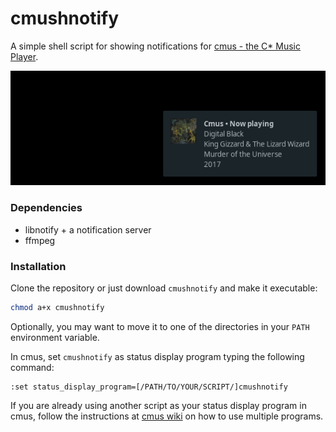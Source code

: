 # cmushnotify

A simple shell script for showing notifications for [cmus - the C* Music Player](https://cmus.github.io/).

![Notification sent by cmushnotify](screenshot.png "Notification sent by cmushnotify")

### Dependencies

* libnotify + a notification server
* ffmpeg

### Installation

Clone the repository or just download `cmushnotify` and make it executable:

```bash
chmod a+x cmushnotify
```

Optionally, you may want to move it to one of the directories in your `PATH` environment variable.

In cmus, set `cmushnotify` as status display program typing the following command:

```
:set status_display_program=[/PATH/TO/YOUR/SCRIPT/]cmushnotify
```

If you are already using another script as your status display program in cmus, follow the instructions at [cmus wiki](https://github.com/cmus/cmus/wiki/status-display-programs#usage--installation) on how to use multiple programs. 
